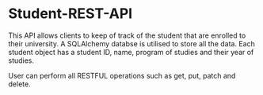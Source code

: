 # Student-REST-API

This API allows clients to keep of track of the student that are enrolled to their university. A SQLAlchemy databse is utilised to store all the data. Each student object has a student ID, name, 
program of studies and their year of studies.

User can perform all RESTFUL operations such as get, put, patch and delete.
